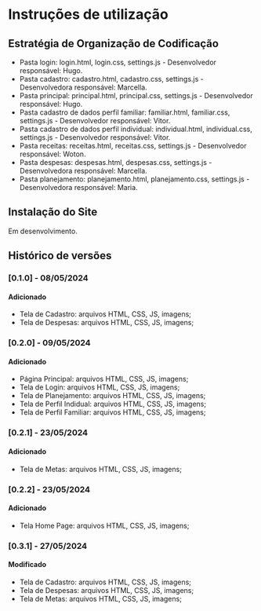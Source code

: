 # Instruções de utilização

## Estratégia de Organização de Codificação 

- Pasta login: login.html, login.css, settings.js - Desenvolvedor responsável: Hugo.
- Pasta cadastro: cadastro.html, cadastro.css, settings.js - Desenvolvedora responsável: Marcella.
- Pasta principal: principal.html, principal.css, settings.js  - Desenvolvedor responsável: Hugo.
- Pasta cadastro de dados perfil familiar: familiar.html, familiar.css, settings.js - Desenvolvedor responsável: Vitor.
- Pasta cadastro de dados perfil individual: individual.html, individual.css, settings.js - Desenvolvedor responsável: Vitor.
- Pasta receitas: receitas.html, receitas.css, settings.js - Desenvolvedor responsável: Woton.
- Pasta despesas: despesas.html, despesas.css, settings.js - Desenvolvedora responsável: Marcella.
- Pasta planejamento: planejamento.html, planejamento.css, settings.js - Desenvolvedora responsável: Maria.

## Instalação do Site

Em desenvolvimento.

## Histórico de versões

### [0.1.0] - 08/05/2024
#### Adicionado

* Tela de Cadastro: arquivos HTML, CSS, JS, imagens;
* Tela de Despesas: arquivos HTML, CSS, JS, imagens;

### [0.2.0] - 09/05/2024
#### Adicionado

* Página Principal: arquivos HTML, CSS, JS, imagens;
* Tela de Login: arquivos HTML, CSS, JS, imagens;
* Tela de Planejamento: arquivos HTML, CSS, JS, imagens;
* Tela de Perfil Indidual: arquivos HTML, CSS, JS, imagens;
* Tela de Perfil Familiar: arquivos HTML, CSS, JS, imagens;

### [0.2.1] - 23/05/2024
#### Adicionado
* Tela de Metas: arquivos HTML, CSS, JS, imagens;

### [0.2.2] - 23/05/2024
#### Adicionado
* Tela Home Page: arquivos HTML, CSS, JS, imagens;

### [0.3.1] - 27/05/2024
#### Modificado
* Tela de Cadastro: arquivos HTML, CSS, JS, imagens;
* Tela de Despesas: arquivos HTML, CSS, JS, imagens;
* Tela de Metas: arquivos HTML, CSS, JS, imagens;
